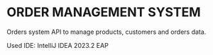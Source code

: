 # ORDER MANAGEMENT SYSTEM

Orders system API to manage products, customers  and orders data.  

Used IDE: IntelliJ IDEA 2023.2 EAP  



